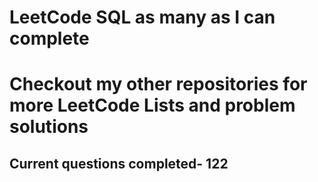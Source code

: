 <h1>LeetCode SQL as many as I can complete</h1>
<h1> Checkout my other repositories for more LeetCode Lists and problem solutions</h1>

<h2>Current questions completed- 122</h2>
